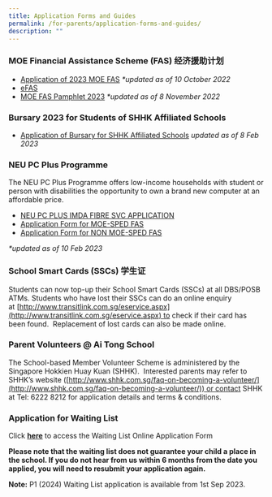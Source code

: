 ```yaml
---
title: Application Forms and Guides
permalink: /for-parents/application-forms-and-guides/
description: ""
---
```

### MOE Financial Assistance Scheme (FAS) 经济援助计划
*   [Application of 2023 MOE FAS](/files/Application%20of%202023%20MOE%20FAS.pdf) _\*updated as of_ _10 October 2022_
*   [eFAS](https://go.gov.sg/moe-efas)
*   [MOE FAS Pamphlet 2023](/files/MOE%20FAS%20pamphlet%202023.pdf) _\*updated as of_ _8 November 2022_  
    

### Bursary 2023 for Students of SHHK Affiliated Schools

*   [Application of Bursary for SHHK Affiliated Schools](/files/2023年福建会馆属校学生助学金申请表格(2月2023年)-Batch%202.pdf) *updated as of 8 Feb 2023*


### NEU PC Plus Programme

The NEU PC Plus Programme offers low-income households with student or person with disabilities the opportunity to own a brand new computer at an affordable price.  

*   [NEU PC PLUS IMDA FIBRE SVC APPLICATION](/files/NEU%20PC%20Plus%20IMDA%20FBB%20Svc%20Appl%202023.pdf)
*   [Application Form for MOE-SPED FAS](/files/NPP-Application-Form-for-MOE-SPED-FAS.pdf)
*   [Application Form for NON MOE-SPED FAS](/files/NPP-Application-Form-for-NON-MOE-SPED-FAS.pdf)

_\*updated as of 10 Feb 2023_  

### School Smart Cards (SSCs) 学生证

Students can now top-up their School Smart Cards (SSCs) at all DBS/POSB ATMs. Students who have lost their SSCs can do an online enquiry at [http://www.transitlink.com.sg/eservice.aspx](http://www.transitlink.com.sg/eservice.aspx) to check if their card has been found.  Replacement of lost cards can also be made online.

### Parent Volunteers @ Ai Tong School

The School-based Member Volunteer Scheme is administered by the Singapore Hokkien Huay Kuan (SHHK).  Interested parents may refer to SHHK’s website ([http://www.shhk.com.sg/faq-on-becoming-a-volunteer/](http://www.shhk.com.sg/faq-on-becoming-a-volunteer/)) or contact SHHK at Tel: 6222 8212 for application details and terms & conditions.

### Application for Waiting List

Click **[here](https://go.gov.sg/ats-waiting-list-form)** to access the Waiting List Online Application Form

**Please note that the waiting list does not guarantee your child a place in the school. If you do not hear from us within 6 months from the date you applied, you will need to resubmit your application again.** 

**Note:** P1 (2024) Waiting List application is available from 1st Sep 2023.